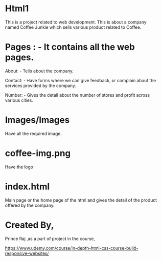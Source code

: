 # Html1

This is a project related to web development. This is about a company named Coffee Junkie which sells various product related to Coffee. 



# Pages : - It contains all the web pages. 

About: - Tells about the company.

Contact: - Have forms where we can give feedback, or complain about the services provided by the company.

Number: - Gives the detail about the number of stores and profit across various cities.



# Images/Images 

Have all the required image. 

# coffee-img.png

Have the logo

# index.html

Main page or the home page of the html and gives the detail of the product offered by the company. 

# Created By,
Prince Raj ,as a part of project in the course, 

https://www.udemy.com/course/in-depth-html-css-course-build-responsive-websites/


